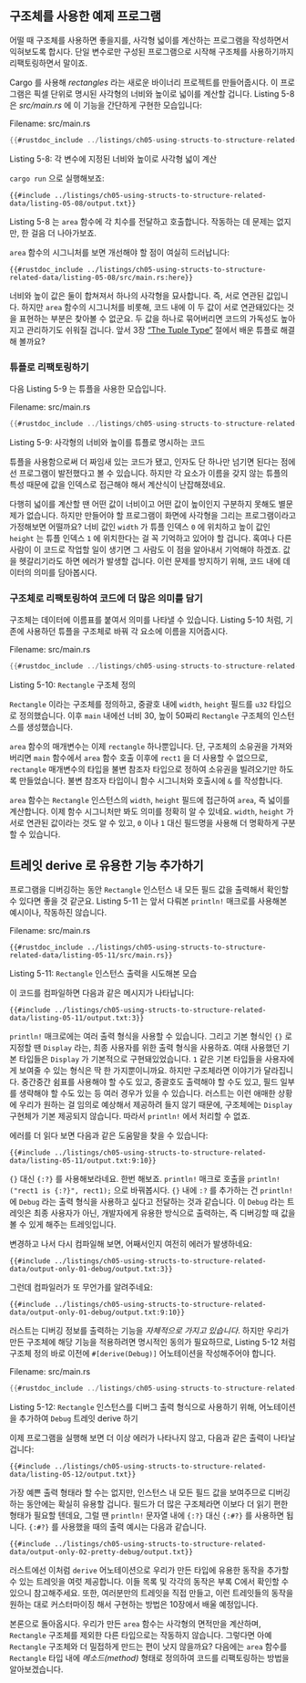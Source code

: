 ## 구조체를 사용한 예제 프로그램

어떨 때 구조체를 사용하면 좋을지를,
사각형 넓이를 계산하는 프로그램을 작성하면서 익혀보도록 합시다.
단일 변수로만 구성된 프로그램으로 시작해 구조체를 사용하기까지 리팩토링하면서 말이죠.

Cargo 를 사용해 *rectangles* 라는 새로운 바이너리 프로젝트를 만들어줍시다.
이 프로그램은 픽셀 단위로 명시된 사각형의 너비와 높이로 넓이를 계산할 겁니다.
Listing 5-8 은 *src/main.rs* 에 이 기능을 간단하게 구현한
모습입니다:

<span class="filename">Filename: src/main.rs</span>

```rust
{{#rustdoc_include ../listings/ch05-using-structs-to-structure-related-data/listing-05-08/src/main.rs:all}}
```

<span class="caption">Listing 5-8: 각 변수에 지정된 너비와 높이로
사각형 넓이 계산</span>

`cargo run` 으로 실행해보죠:

```console
{{#include ../listings/ch05-using-structs-to-structure-related-data/listing-05-08/output.txt}}
```

Listing 5-8 는 `area` 함수에
각 치수를 전달하고 호출합니다.
작동하는 데 문제는 없지만,
한 걸음 더 나아가보죠.

`area` 함수의 시그니처를 보면 개선해야 할 점이 여실히 드러납니다:

```rust,ignore
{{#rustdoc_include ../listings/ch05-using-structs-to-structure-related-data/listing-05-08/src/main.rs:here}}
```

너비와 높이 값은 둘이 합쳐져서 하나의 사각형을 묘사합니다.
즉, 서로 연관된 값입니다. 하지만 `area` 함수의 시그니처를 비롯해,
코드 내에 이 두 값이 서로 연관돼있다는 것을 표현하는 부분은 찾아볼 수 없군요.
두 값을 하나로 묶어버리면 코드의 가독성도 높아지고 관리하기도 쉬워질 겁니다.
앞서 3장 [“The Tuple Type”][the-tuple-type]<!-- ignore --> 절에서
배운 튜플로 해결해 볼까요?

### 튜플로 리팩토링하기

다음 Listing 5-9 는 튜플을 사용한 모습입니다.

<span class="filename">Filename: src/main.rs</span>

```rust
{{#rustdoc_include ../listings/ch05-using-structs-to-structure-related-data/listing-05-09/src/main.rs}}
```

<span class="caption">Listing 5-9: 사각형의 너비와 높이를
튜플로 명시하는 코드</span>

튜플을 사용함으로써 더 짜임새 있는 코드가 됐고,
인자도 단 하나만 넘기면 된다는 점에선 프로그램이 발전했다고 볼 수 있습니다.
하지만 각 요소가 이름을 갖지 않는 튜플의 특성 때문에
값을 인덱스로 접근해야 해서 계산식이 난잡해졌네요.

다행히 넓이를 계산할 땐 어떤 값이 너비이고 어떤 값이 높이인지 구분하지 못해도 별문제가 없습니다.
하지만 만들어야 할 프로그램이 화면에 사각형을 그리는 프로그램이라고 가정해보면 어떨까요?
너비 값인 `width` 가 튜플 인덱스 `0` 에 위치하고 높이 값인 `height` 는
튜플 인덱스 `1` 에 위치한다는 걸 꼭 기억하고 있어야 할 겁니다.
혹여나 다른 사람이 이 코드로 작업할 일이 생기면 그 사람도 이 점을 알아내서 기억해야 하겠죠.
값을 헷갈리기라도 하면 에러가 발생할 겁니다.
이런 문제를 방지하기 위해, 코드 내에 데이터의 의미를 담아봅시다.

### 구조체로 리팩토링하여 코드에 더 많은 의미를 담기

구조체는 데이터에 이름표를 붙여서 의미를 나타낼 수 있습니다.
Listing 5-10 처럼, 기존에 사용하던 튜플을 구조체로 바꿔
각 요소에 이름을 지어줍시다.

<span class="filename">Filename: src/main.rs</span>

```rust
{{#rustdoc_include ../listings/ch05-using-structs-to-structure-related-data/listing-05-10/src/main.rs}}
```

<span class="caption">Listing 5-10: `Rectangle` 구조체 정의</span>

`Rectangle` 이라는 구조체를 정의하고,
중괄호 내에 `width`, `height` 필드를 `u32` 타입으로 정의했습니다.
이후 `main` 내에선 너비 30, 높이 50짜리
`Rectangle` 구조체의 인스턴스를 생성했습니다.

`area` 함수의 매개변수는 이제 `rectangle` 하나뿐입니다.
단, 구조체의 소유권을 가져와 버리면 `main` 함수에서
`area` 함수 호출 이후에 `rect1` 을 더 사용할 수 없으므로,
`rectangle` 매개변수의 타입을 불변 참조자 타입으로 정하여
소유권을 빌려오기만 하도록 만들었습니다.
불변 참조자 타입이니 함수 시그니처와 호출시에 `&` 를 작성합니다.

`area` 함수는 `Rectangle` 인스턴스의
`width`, `height` 필드에 접근하여 `area`, 즉 넓이를 계산합니다.
이제 함수 시그니처만 봐도 의미를 정확히 알 수 있네요.
`width`, `height` 가 서로 연관된 값이라는 것도 알 수 있고,
`0` 이나 `1` 대신 필드명을 사용해 더 명확하게
구분할 수 있습니다.

## 트레잇 derive 로 유용한 기능 추가하기

프로그램을 디버깅하는 동안 `Rectangle` 인스턴스 내
모든 필드 값을 출력해서 확인할 수 있다면 좋을 것 같군요.
Listing 5-11 는 앞서 다뤄본 `println!` 매크로를 사용해본 예시이나,
작동하진 않습니다.

<span class="filename">Filename: src/main.rs</span>

```rust,ignore,does_not_compile
{{#rustdoc_include ../listings/ch05-using-structs-to-structure-related-data/listing-05-11/src/main.rs}}
```

<span class="caption">Listing 5-11: `Rectangle` 인스턴스
출력을 시도해본 모습</span>

이 코드를 컴파일하면 다음과 같은 메시지가 나타납니다:

```text
{{#include ../listings/ch05-using-structs-to-structure-related-data/listing-05-11/output.txt:3}}
```

`println!` 매크로에는 여러 출력 형식을 사용할 수 있습니다.
그리고 기본 형식인 `{}` 로 지정할 땐 `Display` 라는, 최종 사용자를 위한 출력 형식을 사용하죠.
여태 사용했던 기본 타입들은 `Display` 가 기본적으로 구현돼있었습니다.
`1` 같은 기본 타입들을 사용자에게 보여줄 수 있는 형식은 딱 한 가지뿐이니까요.
하지만 구조체라면 이야기가 달라집니다.
중간중간 쉼표를 사용해야 할 수도 있고, 중괄호도 출력해야 할 수도 있고,
필드 일부를 생략해야 할 수도 있는 등 여러 경우가 있을 수 있습니다.
러스트는 이런 애매한 상황에 우리가 원하는 걸 임의로 예상해서 제공하려 들지 않기 때문에,
구조체에는 `Display` 구현체가 기본 제공되지 않습니다.
따라서 `println!` 에서 처리할 수 없죠.

에러를 더 읽다 보면 다음과 같은 도움말을 찾을 수 있습니다:

```text
{{#include ../listings/ch05-using-structs-to-structure-related-data/listing-05-11/output.txt:9:10}}
```

`{}` 대신 `{:?}` 를 사용해보라네요. 한번 해보죠.
`println!` 매크로 호출을 `println!("rect1 is {:?}", rect1);` 으로 바꿔봅시다.
`{}` 내에 `:?` 를 추가하는 건 `println!` 에 `Debug` 라는 출력 형식을 사용하고 싶다고 전달하는 것과 같습니다.
이 `Debug` 라는 트레잇은 최종 사용자가 아닌, 개발자에게 유용한 방식으로 출력하는,
즉 디버깅할 때 값을 볼 수 있게 해주는 트레잇입니다.

변경하고 나서 다시 컴파일해 보면, 어째서인지 여전히 에러가 발생하네요:

```text
{{#include ../listings/ch05-using-structs-to-structure-related-data/output-only-01-debug/output.txt:3}}
```

그런데 컴파일러가 또 무언가를 알려주네요:

```text
{{#include ../listings/ch05-using-structs-to-structure-related-data/output-only-01-debug/output.txt:9:10}}
```

러스트는 디버깅 정보를 출력하는 기능을 *자체적으로 가지고 있습니다*.
하지만 우리가 만든 구조체에 해당 기능을 적용하려면 명시적인 동의가 필요하므로,
Listing 5-12 처럼 구조체 정의 바로 이전에 `#[derive(Debug)]`
어노테이션을 작성해주어야 합니다.

<span class="filename">Filename: src/main.rs</span>

```rust
{{#rustdoc_include ../listings/ch05-using-structs-to-structure-related-data/listing-05-12/src/main.rs}}
```

<span class="caption">Listing 5-12: `Rectangle` 인스턴스를 디버그 출력 형식으로
사용하기 위해, 어노테이션을 추가하여 `Debug` 트레잇 derive 하기</span>

이제 프로그램을 실행해 보면 더 이상 에러가 나타나지 않고,
다음과 같은 출력이 나타날 겁니다:

```console
{{#include ../listings/ch05-using-structs-to-structure-related-data/listing-05-12/output.txt}}
```

가장 예쁜 출력 형태라 할 수는 없지만,
인스턴스 내 모든 필드 값을 보여주므로 디버깅하는 동안에는 확실히 유용할 겁니다.
필드가 더 많은 구조체라면 이보다 더 읽기 편한 형태가 필요할 텐데요,
그럴 땐 `println!` 문자열 내에 `{:?}` 대신 `{:#?}` 를 사용하면 됩니다.
`{:#?}` 를 사용했을 때의 출력 예시는 다음과 같습니다.

```console
{{#include ../listings/ch05-using-structs-to-structure-related-data/output-only-02-pretty-debug/output.txt}}
```

러스트에선 이처럼 `derive` 어노테이션으로 우리가 만든 타입에
유용한 동작을 추가할 수 있는 트레잇을 여럿 제공합니다.
이들 목록 및 각각의 동작은 부록 C에서 확인할 수 있으니 참고해주세요.
또한, 여러분만의 트레잇을 직접 만들고, 이런 트레잇들의 동작을 원하는 대로 커스터마이징 해서 구현하는 방법은 10장에서 배울 예정입니다.

본론으로 돌아옵시다.
우리가 만든 `area` 함수는 사각형의 면적만을 계산하며,
`Rectangle` 구조체를 제외한 다른 타입으로는 작동하지 않습니다.
그렇다면 아예 `Rectangle` 구조체와 더 밀접하게 만드는 편이 낫지 않을까요?
다음에는 `area` 함수를 `Rectangle` 타입 내에 *메소드(method)* 형태로 정의하여 코드를 리팩토링하는 방법을 알아보겠습니다.

[the-tuple-type]: ch03-02-data-types.html#the-tuple-type
